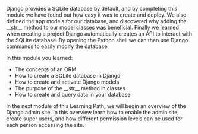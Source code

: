 Django provides a SQLite database by default, and by completing this module we have found out how easy it was to create and deploy. We also defined the app models for our database, and discovered why adding the \_\_str__ method to our model classes was beneficial. Finally we learned when creating a project Django automatically creates an API to interact with the SQLite database. By opening the Python shell we can then use Django commands to easily modify the database. 

In this module you learned:

- The concepts of an ORM
- How to create a SQLite database in Django
- How to create and activate Django models
- The purpose of the \_\_str__ method in classes
- How to create and query data in your database

In the next module of this Learning Path, we will begin an overview of the Django admin site. In this overview learn how to enable the admin site, create super users, and how different permission levels can be used for each person accessing the site.
